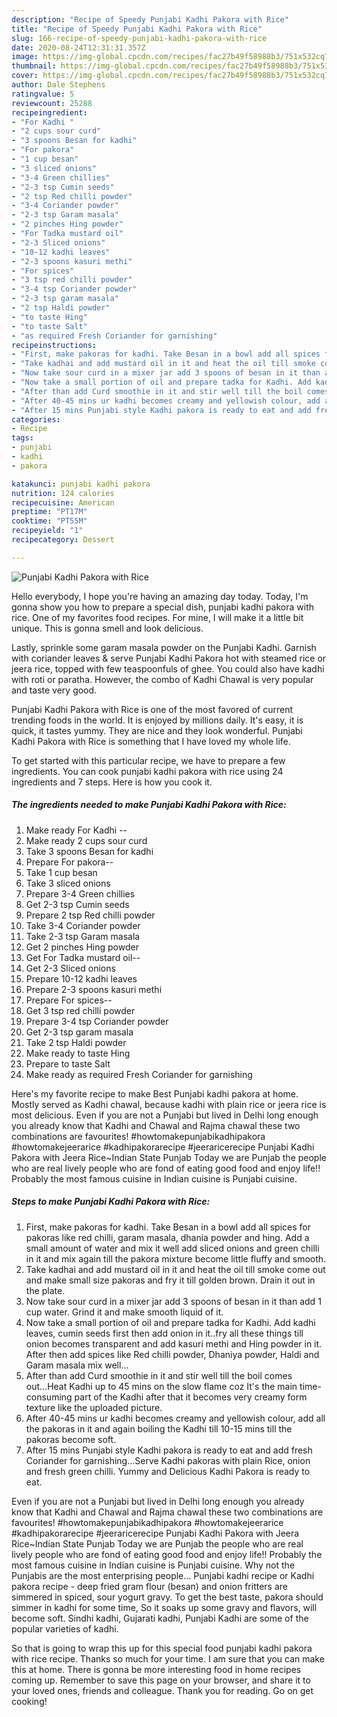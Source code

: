 ```yaml
---
description: "Recipe of Speedy Punjabi Kadhi Pakora with Rice"
title: "Recipe of Speedy Punjabi Kadhi Pakora with Rice"
slug: 166-recipe-of-speedy-punjabi-kadhi-pakora-with-rice
date: 2020-08-24T12:31:31.357Z
image: https://img-global.cpcdn.com/recipes/fac27b49f58988b3/751x532cq70/punjabi-kadhi-pakora-with-rice-recipe-main-photo.jpg
thumbnail: https://img-global.cpcdn.com/recipes/fac27b49f58988b3/751x532cq70/punjabi-kadhi-pakora-with-rice-recipe-main-photo.jpg
cover: https://img-global.cpcdn.com/recipes/fac27b49f58988b3/751x532cq70/punjabi-kadhi-pakora-with-rice-recipe-main-photo.jpg
author: Dale Stephens
ratingvalue: 5
reviewcount: 25288
recipeingredient:
- "For Kadhi "
- "2 cups sour curd"
- "3 spoons Besan for kadhi"
- "For pakora"
- "1 cup besan"
- "3 sliced onions"
- "3-4 Green chillies"
- "2-3 tsp Cumin seeds"
- "2 tsp Red chilli powder"
- "3-4 Coriander powder"
- "2-3 tsp Garam masala"
- "2 pinches Hing powder"
- "For Tadka mustard oil"
- "2-3 Sliced onions"
- "10-12 kadhi leaves"
- "2-3 spoons kasuri methi"
- "For spices"
- "3 tsp red chilli powder"
- "3-4 tsp Coriander powder"
- "2-3 tsp garam masala"
- "2 tsp Haldi powder"
- "to taste Hing"
- "to taste Salt"
- "as required Fresh Coriander for garnishing"
recipeinstructions:
- "First, make pakoras for kadhi. Take Besan in a bowl add all spices for pakoras like red chilli, garam masala, dhania powder and hing. Add a small amount of water and mix it well add sliced onions and green chilli in it and mix again till the pakora mixture become little fluffy and smooth."
- "Take kadhai and add mustard oil in it and heat the oil till smoke come out and make small size pakoras and fry it till golden brown. Drain it out in the plate."
- "Now take sour curd in a mixer jar add 3 spoons of besan in it than add 1 cup water. Grind it and make smooth liquid of it."
- "Now take a small portion of oil and prepare tadka for Kadhi. Add kadhi leaves, cumin seeds first then add onion in it..fry all these things till onion becomes transparent and add kasuri methi and Hing powder in it. After then add spices like Red chilli powder, Dhaniya powder, Haldi and Garam masala mix well..."
- "After than add Curd smoothie in it and stir well till the boil comes out...Heat Kadhi up to 45 mins on the slow flame coz It&#39;s the main time-consuming part of the Kadhi after that it becomes very creamy form texture like the uploaded picture."
- "After 40-45 mins ur kadhi becomes creamy and yellowish colour, add all the pakoras in it and again boiling the Kadhi till 10-15 mins till the pakoras become soft."
- "After 15 mins Punjabi style Kadhi pakora is ready to eat and add fresh Coriander for garnishing...Serve Kadhi pakoras with plain Rice, onion and fresh green chilli. Yummy and Delicious Kadhi Pakora is ready to eat."
categories:
- Recipe
tags:
- punjabi
- kadhi
- pakora

katakunci: punjabi kadhi pakora 
nutrition: 124 calories
recipecuisine: American
preptime: "PT17M"
cooktime: "PT55M"
recipeyield: "1"
recipecategory: Dessert

---
```



![Punjabi Kadhi Pakora with Rice](https://img-global.cpcdn.com/recipes/fac27b49f58988b3/751x532cq70/punjabi-kadhi-pakora-with-rice-recipe-main-photo.jpg)

Hello everybody, I hope you're having an amazing day today. Today, I'm gonna show you how to prepare a special dish, punjabi kadhi pakora with rice. One of my favorites food recipes. For mine, I will make it a little bit unique. This is gonna smell and look delicious.

Lastly, sprinkle some garam masala powder on the Punjabi Kadhi. Garnish with coriander leaves &amp; serve Punjabi Kadhi Pakora hot with steamed rice or jeera rice, topped with few teaspoonfuls of ghee. You could also have kadhi with roti or paratha. However, the combo of Kadhi Chawal is very popular and taste very good.

Punjabi Kadhi Pakora with Rice is one of the most favored of current trending foods in the world. It is enjoyed by millions daily. It's easy, it is quick, it tastes yummy. They are nice and they look wonderful. Punjabi Kadhi Pakora with Rice is something that I have loved my whole life.


To get started with this particular recipe, we have to prepare a few ingredients. You can cook punjabi kadhi pakora with rice using 24 ingredients and 7 steps. Here is how you cook it.

<!--inarticleads1-->

##### The ingredients needed to make Punjabi Kadhi Pakora with Rice:

1. Make ready For Kadhi --
1. Make ready 2 cups sour curd
1. Take 3 spoons Besan for kadhi
1. Prepare For pakora--
1. Take 1 cup besan
1. Take 3 sliced onions
1. Prepare 3-4 Green chillies
1. Get 2-3 tsp Cumin seeds
1. Prepare 2 tsp Red chilli powder
1. Take 3-4 Coriander powder
1. Take 2-3 tsp Garam masala
1. Get 2 pinches Hing powder
1. Get For Tadka mustard oil--
1. Get 2-3 Sliced onions
1. Prepare 10-12 kadhi leaves
1. Prepare 2-3 spoons kasuri methi
1. Prepare For spices--
1. Get 3 tsp red chilli powder
1. Prepare 3-4 tsp Coriander powder
1. Get 2-3 tsp garam masala
1. Take 2 tsp Haldi powder
1. Make ready to taste Hing
1. Prepare to taste Salt
1. Make ready as required Fresh Coriander for garnishing


Here&#39;s my favorite recipe to make Best Punjabi kadhi pakora at home. Mostly served as Kadhi chawal, because kadhi with plain rice or jeera rice is most delicious. Even if you are not a Punjabi but lived in Delhi long enough you already know that Kadhi and Chawal and Rajma chawal these two combinations are favourites! #howtomakepunjabikadhipakora #howtomakejeerarice #kadhipakorarecipe #jeeraricerecipe Punjabi Kadhi Pakora with Jeera Rice~Indian State Punjab Today we are Punjab the people who are real lively people who are fond of eating good food and enjoy life!! Probably the most famous cuisine in Indian cuisine is Punjabi cuisine. 

<!--inarticleads2-->

##### Steps to make Punjabi Kadhi Pakora with Rice:

1. First, make pakoras for kadhi. Take Besan in a bowl add all spices for pakoras like red chilli, garam masala, dhania powder and hing. Add a small amount of water and mix it well add sliced onions and green chilli in it and mix again till the pakora mixture become little fluffy and smooth.
1. Take kadhai and add mustard oil in it and heat the oil till smoke come out and make small size pakoras and fry it till golden brown. Drain it out in the plate.
1. Now take sour curd in a mixer jar add 3 spoons of besan in it than add 1 cup water. Grind it and make smooth liquid of it.
1. Now take a small portion of oil and prepare tadka for Kadhi. Add kadhi leaves, cumin seeds first then add onion in it..fry all these things till onion becomes transparent and add kasuri methi and Hing powder in it. After then add spices like Red chilli powder, Dhaniya powder, Haldi and Garam masala mix well...
1. After than add Curd smoothie in it and stir well till the boil comes out...Heat Kadhi up to 45 mins on the slow flame coz It&#39;s the main time-consuming part of the Kadhi after that it becomes very creamy form texture like the uploaded picture.
1. After 40-45 mins ur kadhi becomes creamy and yellowish colour, add all the pakoras in it and again boiling the Kadhi till 10-15 mins till the pakoras become soft.
1. After 15 mins Punjabi style Kadhi pakora is ready to eat and add fresh Coriander for garnishing...Serve Kadhi pakoras with plain Rice, onion and fresh green chilli. Yummy and Delicious Kadhi Pakora is ready to eat.


Even if you are not a Punjabi but lived in Delhi long enough you already know that Kadhi and Chawal and Rajma chawal these two combinations are favourites! #howtomakepunjabikadhipakora #howtomakejeerarice #kadhipakorarecipe #jeeraricerecipe Punjabi Kadhi Pakora with Jeera Rice~Indian State Punjab Today we are Punjab the people who are real lively people who are fond of eating good food and enjoy life!! Probably the most famous cuisine in Indian cuisine is Punjabi cuisine. Why not the Punjabis are the most enterprising people… Punjabi kadhi recipe or Kadhi pakora recipe - deep fried gram flour (besan) and onion fritters are simmered in spiced, sour yogurt gravy. To get the best taste, pakora should simmer in kadhi for some time, So it soaks up some gravy and flavors, will become soft. Sindhi kadhi, Gujarati kadhi, Punjabi Kadhi are some of the popular varieties of kadhi. 

So that is going to wrap this up for this special food punjabi kadhi pakora with rice recipe. Thanks so much for your time. I am sure that you can make this at home. There is gonna be more interesting food in home recipes coming up. Remember to save this page on your browser, and share it to your loved ones, friends and colleague. Thank you for reading. Go on get cooking!
